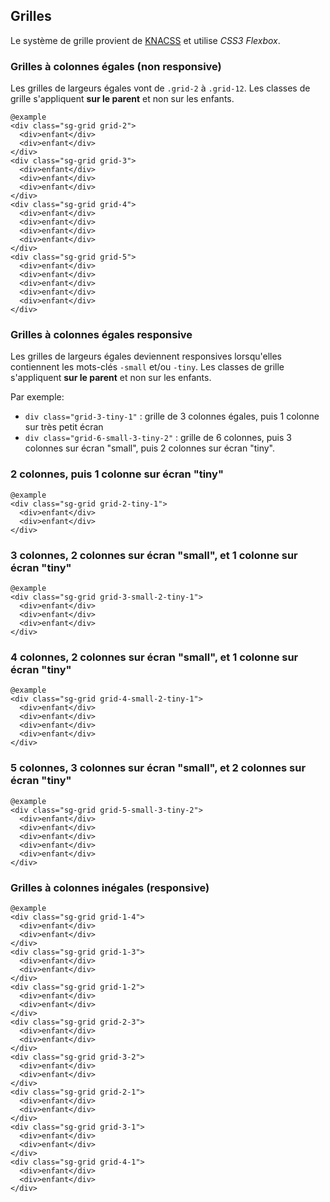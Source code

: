 ## Grilles

Le système de grille provient de <a href="https://github.com/alsacreations/KNACSS/blob/master/doc/03-grilles.md">KNACSS</a>&nbsp;et utilise <em>CSS3 Flexbox</em>.

### Grilles à colonnes égales (non responsive)

Les grilles de largeurs égales vont de <code>.grid-2</code>&nbsp;à <code>.grid-12</code>. Les classes de grille s'appliquent **sur le parent**  et non sur les enfants.

    @example
    <div class="sg-grid grid-2">
      <div>enfant</div>
      <div>enfant</div>
    </div>
    <div class="sg-grid grid-3">
      <div>enfant</div>
      <div>enfant</div>
      <div>enfant</div>
    </div>
    <div class="sg-grid grid-4">
      <div>enfant</div>
      <div>enfant</div>
      <div>enfant</div>
      <div>enfant</div>
    </div>
    <div class="sg-grid grid-5">
      <div>enfant</div>
      <div>enfant</div>
      <div>enfant</div>
      <div>enfant</div>
      <div>enfant</div>
    </div>
    
### Grilles à colonnes égales responsive

Les grilles de largeurs égales deviennent responsives lorsqu'elles contiennent les mots-clés  <code>-small</code> et/ou <code>-tiny</code>. Les classes de grille s'appliquent **sur le parent**  et non sur les enfants.

Par exemple:
- `div class="grid-3-tiny-1"` : grille de 3 colonnes égales, puis 1 colonne sur très petit écran
- `div class="grid-6-small-3-tiny-2"` : grille de 6 colonnes, puis 3 colonnes sur écran "small", puis 2 colonnes sur écran "tiny".


### 2 colonnes, puis 1 colonne sur écran "tiny"

    @example
    <div class="sg-grid grid-2-tiny-1">
      <div>enfant</div>
      <div>enfant</div>
    </div>


### 3 colonnes, 2 colonnes sur écran "small", et 1 colonne sur écran "tiny"

    @example
    <div class="sg-grid grid-3-small-2-tiny-1">
      <div>enfant</div>
      <div>enfant</div>
      <div>enfant</div>
    </div>

### 4 colonnes, 2 colonnes sur écran "small", et 1 colonne sur écran "tiny"

    @example
    <div class="sg-grid grid-4-small-2-tiny-1">
      <div>enfant</div>
      <div>enfant</div>
      <div>enfant</div>
      <div>enfant</div>
    </div>

### 5 colonnes, 3 colonnes sur écran "small", et 2 colonnes sur écran "tiny"

    @example
    <div class="sg-grid grid-5-small-3-tiny-2">
      <div>enfant</div>
      <div>enfant</div>
      <div>enfant</div>
      <div>enfant</div>
      <div>enfant</div>
    </div>


### Grilles à colonnes inégales (responsive)

    @example
    <div class="sg-grid grid-1-4">
      <div>enfant</div>
      <div>enfant</div>
    </div>
    <div class="sg-grid grid-1-3">
      <div>enfant</div>
      <div>enfant</div>
    </div>
    <div class="sg-grid grid-1-2">
      <div>enfant</div>
      <div>enfant</div>
    </div>
    <div class="sg-grid grid-2-3">
      <div>enfant</div>
      <div>enfant</div>
    </div>
    <div class="sg-grid grid-3-2">
      <div>enfant</div>
      <div>enfant</div>
    </div>
    <div class="sg-grid grid-2-1">
      <div>enfant</div>
      <div>enfant</div>
    </div>
    <div class="sg-grid grid-3-1">
      <div>enfant</div>
      <div>enfant</div>
    </div>
    <div class="sg-grid grid-4-1">
      <div>enfant</div>
      <div>enfant</div>
    </div>

